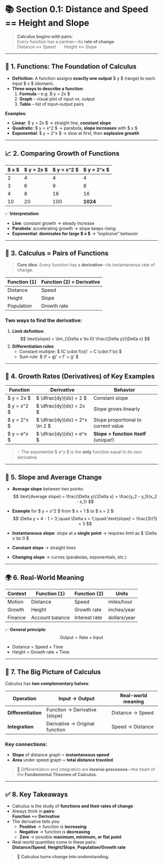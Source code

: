 # 📚 Section 0.1: Distance and Speed == Height and Slope

> **Calculus begins with pairs**:  
> Every function has a partner—its **rate of change**.  
> Distance ↔ Speed  Height ↔ Slope

---

## 🔢 1. Functions: The Foundation of Calculus

- **Definition**: A function assigns **exactly one output** $ y $ (range) to each input $ x $ (domain).
- **Three ways to describe a function**:
  1. **Formula** – e.g. $ y = 2x $
  2. **Graph** – visual plot of input vs. output
  3. **Table** – list of input–output pairs

**Examples**:
- **Linear**: $ y = 2x $ → straight line, **constant slope**
- **Quadratic**: $ y = x^2 $ → parabola, **slope increases** with $ x $
- **Exponential**: $ y = 2^x $ → slow at first, then **explosive growth**

---

## 📈 2. Comparing Growth of Functions

| $ x $ | $ y = 2x $ | $ y = x^2 $ | $ y = 2^x $ |
|--------|--------------|---------------|---------------|
| 2      | 4            | 4             | 4             |
| 3      | 6            | 9             | 8             |
| 4      | 8            | 16            | 16            |
| 10     | 20           | 100           | **1024**      |

✅ **Interpretation**:
- **Line**: constant growth → steady increase  
- **Parabola**: accelerating growth → slope keeps rising  
- **Exponential**: **dominates for large $ x $** → “explosive” behavior  

---

## 🔄 3. Calculus = Pairs of Functions

> **Core idea**: Every function has a **derivative**—its instantaneous rate of change.

| Function (1) | Function (2) = Derivative |
|--------------|----------------------------|
| Distance     | Speed                      |
| Height       | Slope                      |
| Population   | Growth rate                |

### Two ways to find the derivative:
1. **Limit definition**:  
   $$
   \text{slope} = \lim_{\Delta x \to 0} \frac{\Delta y}{\Delta x}
   $$
2. **Differentiation rules**:
   - Constant multiple: $ (C \cdot f(x))' = C \cdot f'(x) $
   - Sum rule: $ (f + g)' = f' + g' $

---

## 📐 4. Growth Rates (Derivatives) of Key Examples

| Function       | Derivative                | Behavior |
|----------------|---------------------------|----------|
| $ y = 2x $   | $ \dfrac{dy}{dx} = 2 $  | Constant slope |
| $ y = x^2 $  | $ \dfrac{dy}{dx} = 2x $ | Slope grows linearly |
| $ y = 2^x $  | $ \dfrac{dy}{dx} = 2^x \ln 2 $ | Slope proportional to current value |
| $ y = e^x $  | $ \dfrac{dy}{dx} = e^x $ | **Slope = function itself** (unique!) |

> 💡 The exponential $ e^x $ is the **only** function equal to its own derivative.

---

## 📏 5. Slope and Average Change

- **Average slope** between two points:  
  $$
  \text{Average slope} = \frac{\Delta y}{\Delta x} = \frac{y_2 - y_1}{x_2 - x_1}
  $$

- **Example** for $ y = x^2 $ from $ x = 1 $ to $ x = 2 $:  
  $$
  \Delta y = 4 - 1 = 3,\quad \Delta x = 1,\quad \text{slope} = \frac{3}{1} = 3
  $$

- **Instantaneous slope**: slope at a **single point** → requires limit as $ \Delta x \to 0 $  
- **Constant slope** → straight lines  
- **Changing slope** → curves (parabolas, exponentials, etc.)

---

## 🌍 6. Real-World Meaning

| Context        | Function (1) | Function (2) | Units |
|----------------|--------------|--------------|-------|
| Motion         | Distance     | Speed        | miles/hour |
| Growth         | Height       | Growth rate  | inches/year |
| Finance        | Account balance | Interest rate | dollars/year |

✅ **General principle**:  
$$
\text{Output} = \text{Rate} \times \text{Input}
$$
- Distance = Speed × Time  
- Height = Growth rate × Time  

---

## 🔁 7. The Big Picture of Calculus

Calculus has **two complementary halves**:

| Operation           | Input → Output                     | Real-world meaning |
|---------------------|------------------------------------|--------------------|
| **Differentiation** | Function → Derivative (slope)      | Distance → Speed   |
| **Integration**     | Derivative → Original function     | Speed → Distance   |

### Key connections:
- **Slope** of distance graph = **instantaneous speed**  
- **Area** under speed graph = **total distance traveled**

> 🔄 Differentiation and integration are **inverse processes**—the heart of the **Fundamental Theorem of Calculus**.

---

## ✅ 8. Key Takeaways

- Calculus is the study of **functions and their rates of change**.  
- Always think in **pairs**:  
  **Function** ↔ **Derivative**  
- The derivative tells you:
  - **Positive** → function is **increasing**
  - **Negative** → function is **decreasing**
  - **Zero** → possible **maximum, minimum, or flat point**
- Real-world quantities come in these pairs:  
  **Distance/Speed**, **Height/Slope**, **Population/Growth rate**

> 🌟 **Calculus turns change into understanding.**